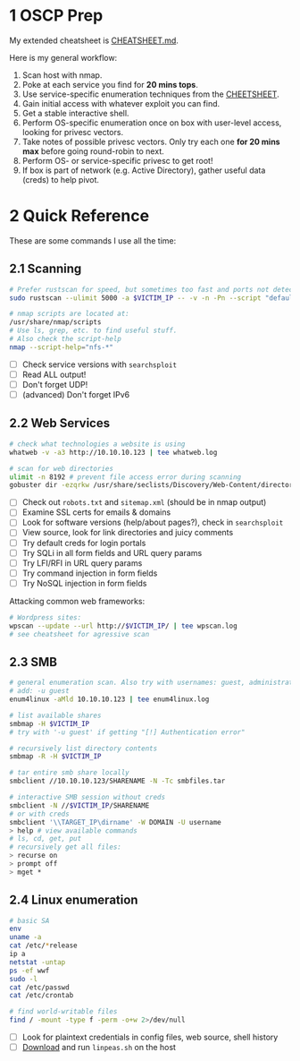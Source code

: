 # 1 OSCP Prep

My extended cheatsheet is [CHEATSHEET.md](CHEATSHEET.md).

Here is my general workflow:

1. Scan host with nmap.
2. Poke at each service you find for **20 mins tops**.
3. Use service-specific enumeration techniques from the [CHEETSHEET](CHEATSHEET.md).
4. Gain initial access with whatever exploit you can find.
5. Get a stable interactive shell.
6. Perform OS-specific enumeration once on box with user-level access, looking for privesc vectors.
7. Take notes of possible privesc vectors. Only try each one **for 20 mins max** before going round-robin to next.
8. Perform OS- or service-specific privesc to get root!
9. If box is part of network (e.g. Active Directory), gather useful data (creds) to help pivot.

# 2 Quick Reference

These are some commands I use all the time:

## 2.1 Scanning

```sh
# Prefer rustscan for speed, but sometimes too fast and ports not detected
sudo rustscan --ulimit 5000 -a $VICTIM_IP -- -v -n -Pn --script "default,safe,vuln" -sV -oA tcp-all

# nmap scripts are located at:
/usr/share/nmap/scripts
# Use ls, grep, etc. to find useful stuff.
# Also check the script-help
nmap --script-help="nfs-*"
```

- [ ] Check service versions with `searchsploit`
- [ ] Read ALL output!
- [ ] Don't forget UDP!
- [ ] (advanced) Don't forget IPv6

## 2.2 Web Services

```sh
# check what technologies a website is using
whatweb -v -a3 http://10.10.10.123 | tee whatweb.log

# scan for web directories
ulimit -n 8192 # prevent file access error during scanning
gobuster dir -ezqrkw /usr/share/seclists/Discovery/Web-Content/directory-list-2.3-medium.txt -t 100 -x "html,htm,txt,sh,php,cgi" -o gobust.log -u http://10.10.10.123

```

- [ ] Check out `robots.txt` and `sitemap.xml` (should be in nmap output)
- [ ] Examine SSL certs for emails & domains
- [ ] Look for software versions (help/about pages?), check in `searchsploit`
- [ ] View source, look for link directories and juicy comments
- [ ] Try default creds for login portals
- [ ] Try SQLi in all form fields and URL query params
- [ ] Try LFI/RFI in URL query params
- [ ] Try command injection in form fields
- [ ] Try NoSQL injection in form fields

Attacking common web frameworks:

```sh
# Wordpress sites:
wpscan --update --url http://$VICTIM_IP/ | tee wpscan.log
# see cheatsheet for agressive scan
```

## 2.3 SMB

```sh
# general enumeration scan. Also try with usernames: guest, administrator
# add: -u guest
enum4linux -aMld 10.10.10.123 | tee enum4linux.log

# list available shares
smbmap -H $VICTIM_IP
# try with '-u guest' if getting "[!] Authentication error"

# recursively list directory contents
smbmap -R -H $VICTIM_IP

# tar entire smb share locally
smbclient //10.10.10.123/SHARENAME -N -Tc smbfiles.tar

# interactive SMB session without creds
smbclient -N //$VICTIM_IP/SHARENAME
# or with creds
smbclient '\\TARGET_IP\dirname' -W DOMAIN -U username
> help # view available commands
# ls, cd, get, put
# recursively get all files:
> recurse on
> prompt off
> mget *
```

## 2.4 Linux enumeration

```sh
# basic SA
env
uname -a
cat /etc/*release
ip a
netstat -untap
ps -ef wwf
sudo -l
cat /etc/passwd
cat /etc/crontab

# find world-writable files
find / -mount -type f -perm -o+w 2>/dev/null
```

- [ ] Look for plaintext credentials in config files, web source, shell history
- [ ] [Download](tools/linux/get-linpeas.sh) and run `linpeas.sh` on the host